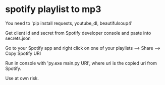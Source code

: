# spotify playlist to mp3

You need to 'pip install requests, youtube_dl, beautifulsoup4' 

Get client id and secret from Spotify developer console and paste into secrets.json

Go to your Spotify app and right click on one of your playlists --> Share --> Copy Spotify URI

Run in console with 'py.exe main.py URI', where uri is the copied uri from Spotify.

Use at own risk.